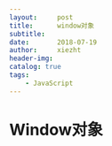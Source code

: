 ```yaml
---
layout:     post
title:      window对象
subtitle:   
date:       2018-07-19
author:     xiezht
header-img: 
catalog: true
tags: 
	- JavaScript
---
```


# Window对象